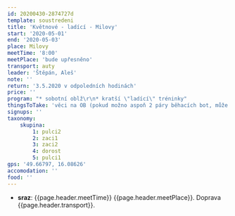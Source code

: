 ```yaml
---
id: 20200430-2874727d
template: soustredeni
title: 'Květnové - ladící - Milovy'
start: '2020-05-01'
end: '2020-05-03'
place: Milovy
meetTime: '8:00'
meetPlace: 'bude upřesněno'
transport: auty
leader: 'Štěpán, Aleš'
note: ''
return: '3.5.2020 v odpoledních hodinách'
price: ''
program: "* sobotní oblž\r\n* kratší \"ladící\" tréninky"
thingsToTake: 'věci na OB (pokud možno aspoň 2 páry běhacích bot, může být mokro), hry na večer'
signups: ''
taxonomy:
    skupina:
        1: pulci2
        2: zaci1
        3: zaci2
        4: dorost
        5: pulci1
gps: '49.66797, 16.08626'
accomodation: ''
food: ''
---
```

* **sraz**: {{page.header.meetTime}} {{page.header.meetPlace}}. Doprava {{page.header.transport}}.
